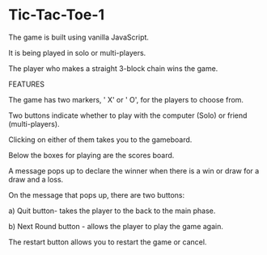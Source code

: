 # Tic-Tac-Toe-1
The game is built using vanilla JavaScript.

It is being played in solo or multi-players.

The player who makes a straight 3-block chain wins the game.

FEATURES

The game has two markers, ' X' or ' O', for the players to choose from.

Two buttons indicate whether to play with the computer (Solo) or friend (multi-players).

Clicking on either of them takes you to the gameboard.

Below the boxes for playing are the scores board.

A message pops up to declare the winner when there is a win or draw for a draw and a loss.

On the message that pops up, there are two buttons:

a) Quit button- takes the player to the back to the main phase.

b) Next Round button - allows the player to play the game again.

The restart button allows you to restart the game or cancel.
